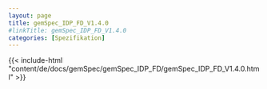 ```yaml
---
layout: page
title: gemSpec_IDP_FD_V1.4.0
#linkTitle: gemSpec_IDP_FD_V1.4.0
categories: [Spezifikation]
---
```

{{< include-html "content/de/docs/gemSpec/gemSpec_IDP_FD/gemSpec_IDP_FD_V1.4.0.html" >}}